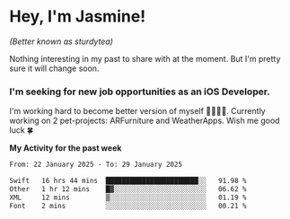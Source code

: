 # Hey, I'm Jasmine!
_(Better known as sturdytea)_

Nothing interesting in my past to share with at the moment. 
But I'm pretty sure it will change soon.

### I'm seeking for new job opportunities as an iOS Developer. 

I'm working hard to become better version of myself 🙇‍♀🏋️‍♀️. 
Currently working on 2 pet-projects: ARFurniture and WeatherApps. 
Wish me good luck 🍀

**My Activity for the past week**

<!--START_SECTION:waka-->

```txt
From: 22 January 2025 - To: 29 January 2025

Swift   16 hrs 44 mins  ███████████████████████░░   91.98 %
Other   1 hr 12 mins    █▓░░░░░░░░░░░░░░░░░░░░░░░   06.62 %
XML     12 mins         ▒░░░░░░░░░░░░░░░░░░░░░░░░   01.19 %
Font    2 mins          ░░░░░░░░░░░░░░░░░░░░░░░░░   00.21 %
```

<!--END_SECTION:waka-->
